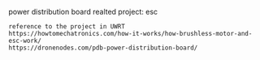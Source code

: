 power distribution board
	realted project: esc

	reference to the project in UWRT
	https://howtomechatronics.com/how-it-works/how-brushless-motor-and-esc-work/
	https://dronenodes.com/pdb-power-distribution-board/